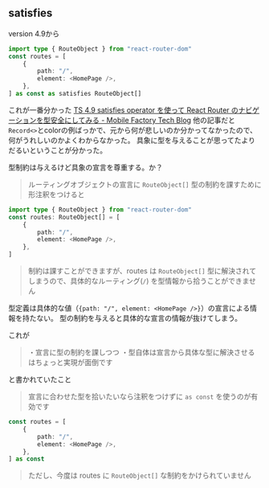 ## satisfies
version 4.9から
```typescript
import type { RouteObject } from "react-router-dom"
const routes = [
	{
		path: "/",
	    element: <HomePage />,
	},
] as const as satisfies RouteObject[]
```

これが一番分かった
[TS 4.9 satisfies operator を使って React Router のナビゲーションを型安全にしてみる - Mobile Factory Tech Blog](https://tech.mobilefactory.jp/entry/2022/12/01/000000)
他の記事だと`Record<>`とcolorの例ばっかで、元から何が悲しいのか分かってなかったので、何がうれしいのかよくわからなかった。
具象に型を与えることが思ってたよりだるいということが分かった。

型制約は与えるけど具象の宣言を尊重する。か？

> ルーティングオブジェクトの宣言に `RouteObject[]` 型の制約を課すために形注釈をつけると
```typescript:test.ts
import type { RouteObject } from "react-router-dom"
const routes: RouteObject[] = [
	{
		path: "/",
	    element: <HomePage />,
	},
]
```
> 制約は課すことができますが、routes は `RouteObject[]` 型に解決されてしまうので、具体的なルーティング(`/`) を型情報から拾うことができません

型定義は具体的な値（`{path: "/", element: <HomePage />}`）の宣言による情報を持たない。
型の制約を与えると具体的な宣言の情報が抜けてしまう。

これが
>・宣言に型の制約を課しつつ
>・型自体は宣言から具体な型に解決させる
>はちょっと実現が面倒です

と書かれていたこと

> 宣言に合わせた型を拾いたいなら注釈をつけずに `as const` を使うのが有効です
```typescript:test2.ts
const routes = [
	{
		path: "/",
		element: <HomePage />,
	},
] as const
```
 > ただし、今度は routes に `RouteObject[]` な制約をかけられていません